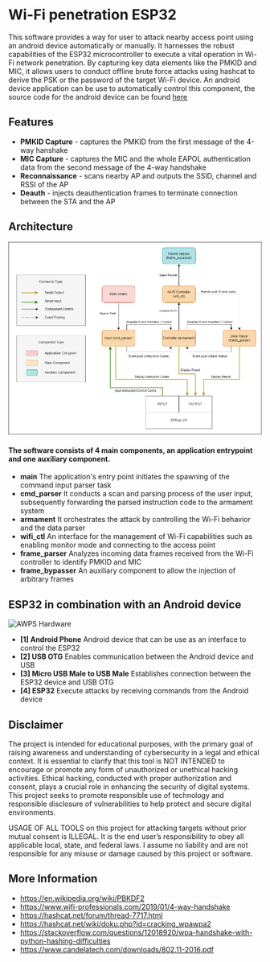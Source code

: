 # Wi-Fi penetration ESP32

This software provides a way for user to attack nearby access point using an android device automatically or manually. It harnesses the robust capabilities of the ESP32 microcontroller to execute a vital operation in Wi-Fi network penetration. By capturing key data elements like the PMKID and MIC, it allows users to conduct offline brute force attacks using hashcat to derive the PSK or the password of the target Wi-Fi device. An android device application can be use to automatically control this component, the source code for the android device can be found [here](https://github.com/johndeweyzxc/Wi-Fi-Penetration-Android)

## Features

- **PMKID Capture** - captures the PMKID from the first message of the 4-way hanshake
- **MIC Capture** - captures the MIC and the whole EAPOL authentication data from the second message of the 4-way handshake
- **Reconnaissance** - scans nearby AP and outputs the SSID, channel and RSSI of the AP
- **Deauth** - injects deauthentication frames to terminate connection between the STA and the AP

## Architecture

<img src="visuals/Launcher-Module-Software-Architecture.png" width="800">

#### The software consists of 4 main components, an application entrypoint and one auxiliary component.

- **main** The application's entry point initiates the spawning of the command input parser task
- **cmd_parser** It conducts a scan and parsing process of the user input, subsequently forwarding the parsed instruction code to the armament system
- **armament** It orchestrates the attack by controlling the Wi-Fi behavior and the data parser
- **wifi_ctl** An interface for the management of Wi-Fi capabilities such as enabling monitor mode and connecting to the access point
- **frame_parser** Analyzes incoming data frames received from the Wi-Fi controller to identify PMKID and MIC
- **frame_bypasser** An auxiliary component to allow the injection of arbitrary frames

## ESP32 in combination with an Android device

<img src="visuals/AWPS-Hardware.png" alt="AWPS Hardware" width="500">

- **[1] Android Phone** Android device that can be use as an interface to control the ESP32
- **[2] USB OTG** Enables communication between the Android device and USB
- **[3] Micro USB Male to USB Male** Establishes connection between the ESP32 device and USB OTG
- **[4] ESP32** Execute attacks by receiving commands from the Android device

## Disclaimer

The project is intended for educational purposes, with the primary goal of raising awareness and understanding of cybersecurity in a legal and ethical context. It is essential to clarify that this tool is NOT INTENDED to encourage or promote any form of unauthorized or unethical hacking activities. Ethical hacking, conducted with proper authorization and consent, plays a crucial role in enhancing the security of digital systems. This project seeks to promote responsible use of technology and responsible disclosure of vulnerabilities to help protect and secure digital environments.

USAGE OF ALL TOOLS on this project for attacking targets without prior mutual consent is ILLEGAL. It is the end user’s responsibility to obey all applicable local, state, and federal laws. I assume no liability and are not responsible for any misuse or damage caused by this project or software.

## More Information

- https://en.wikipedia.org/wiki/PBKDF2
- https://www.wifi-professionals.com/2019/01/4-way-handshake
- https://hashcat.net/forum/thread-7717.html
- https://hashcat.net/wiki/doku.php?id=cracking_wpawpa2
- https://stackoverflow.com/questions/12018920/wpa-handshake-with-python-hashing-difficulties
- https://www.candelatech.com/downloads/802.11-2016.pdf

